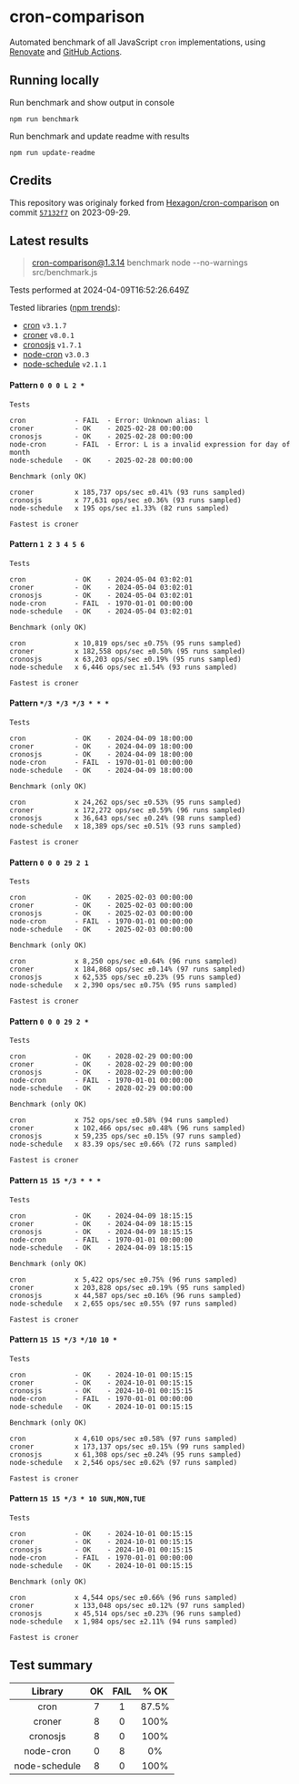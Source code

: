 # cron-comparison

Automated benchmark of all JavaScript `cron` implementations, using [Renovate](https://github.com/renovatebot/renovate) and [GitHub Actions](https://docs.github.com/en/actions).

## Running locally

Run benchmark and show output in console

`npm run benchmark`

Run benchmark and update readme with results

`npm run update-readme`

## Credits

This repository was originaly forked from [Hexagon/cron-comparison](https://github.com/Hexagon/cron-comparison) on commit [`57132f7`](https://github.com/Hexagon/cron-comparison/tree/57132f73323630ac2bc5d1022189b07be08ac773) on 2023-09-29.

## Latest results

> cron-comparison@1.3.14 benchmark
> node --no-warnings src/benchmark.js

Tests performed at 2024-04-09T16:52:26.649Z

Tested libraries ([npm trends](https://npmtrends.com/cron-vs-croner-vs-cronosjs-vs-node-cron-vs-node-schedule)):

- [cron](https://github.com/kelektiv/node-cron) `v3.1.7`
- [croner](https://github.com/hexagon/croner) `v8.0.1`
- [cronosjs](https://github.com/jaclarke/cronosjs) `v1.7.1`
- [node-cron](https://github.com/node-cron/node-cron) `v3.0.3`
- [node-schedule](https://github.com/node-schedule/node-schedule) `v2.1.1`

#### Pattern `0 0 0 L 2 *`

```
Tests

cron            - FAIL  - Error: Unknown alias: l
croner          - OK    - 2025-02-28 00:00:00
cronosjs        - OK    - 2025-02-28 00:00:00
node-cron       - FAIL  - Error: L is a invalid expression for day of month
node-schedule   - OK    - 2025-02-28 00:00:00

Benchmark (only OK)

croner          x 185,737 ops/sec ±0.41% (93 runs sampled)
cronosjs        x 77,631 ops/sec ±0.36% (93 runs sampled)
node-schedule   x 195 ops/sec ±1.33% (82 runs sampled)

Fastest is croner
```

#### Pattern `1 2 3 4 5 6`

```
Tests

cron            - OK    - 2024-05-04 03:02:01
croner          - OK    - 2024-05-04 03:02:01
cronosjs        - OK    - 2024-05-04 03:02:01
node-cron       - FAIL  - 1970-01-01 00:00:00
node-schedule   - OK    - 2024-05-04 03:02:01

Benchmark (only OK)

cron            x 10,819 ops/sec ±0.75% (95 runs sampled)
croner          x 182,558 ops/sec ±0.50% (95 runs sampled)
cronosjs        x 63,203 ops/sec ±0.19% (95 runs sampled)
node-schedule   x 6,446 ops/sec ±1.54% (93 runs sampled)

Fastest is croner
```

#### Pattern `*/3 */3 */3 * * *`

```
Tests

cron            - OK    - 2024-04-09 18:00:00
croner          - OK    - 2024-04-09 18:00:00
cronosjs        - OK    - 2024-04-09 18:00:00
node-cron       - FAIL  - 1970-01-01 00:00:00
node-schedule   - OK    - 2024-04-09 18:00:00

Benchmark (only OK)

cron            x 24,262 ops/sec ±0.53% (95 runs sampled)
croner          x 172,272 ops/sec ±0.59% (96 runs sampled)
cronosjs        x 36,643 ops/sec ±0.24% (98 runs sampled)
node-schedule   x 18,389 ops/sec ±0.51% (93 runs sampled)

Fastest is croner
```

#### Pattern `0 0 0 29 2 1`

```
Tests

cron            - OK    - 2025-02-03 00:00:00
croner          - OK    - 2025-02-03 00:00:00
cronosjs        - OK    - 2025-02-03 00:00:00
node-cron       - FAIL  - 1970-01-01 00:00:00
node-schedule   - OK    - 2025-02-03 00:00:00

Benchmark (only OK)

cron            x 8,250 ops/sec ±0.64% (96 runs sampled)
croner          x 184,868 ops/sec ±0.14% (97 runs sampled)
cronosjs        x 62,535 ops/sec ±0.23% (95 runs sampled)
node-schedule   x 2,390 ops/sec ±0.75% (95 runs sampled)

Fastest is croner
```

#### Pattern `0 0 0 29 2 *`

```
Tests

cron            - OK    - 2028-02-29 00:00:00
croner          - OK    - 2028-02-29 00:00:00
cronosjs        - OK    - 2028-02-29 00:00:00
node-cron       - FAIL  - 1970-01-01 00:00:00
node-schedule   - OK    - 2028-02-29 00:00:00

Benchmark (only OK)

cron            x 752 ops/sec ±0.58% (94 runs sampled)
croner          x 102,466 ops/sec ±0.48% (96 runs sampled)
cronosjs        x 59,235 ops/sec ±0.15% (97 runs sampled)
node-schedule   x 83.39 ops/sec ±0.66% (72 runs sampled)

Fastest is croner
```

#### Pattern `15 15 */3 * * *`

```
Tests

cron            - OK    - 2024-04-09 18:15:15
croner          - OK    - 2024-04-09 18:15:15
cronosjs        - OK    - 2024-04-09 18:15:15
node-cron       - FAIL  - 1970-01-01 00:00:00
node-schedule   - OK    - 2024-04-09 18:15:15

Benchmark (only OK)

cron            x 5,422 ops/sec ±0.75% (96 runs sampled)
croner          x 203,828 ops/sec ±0.19% (95 runs sampled)
cronosjs        x 44,587 ops/sec ±0.16% (96 runs sampled)
node-schedule   x 2,655 ops/sec ±0.55% (97 runs sampled)

Fastest is croner
```

#### Pattern `15 15 */3 */10 10 *`

```
Tests

cron            - OK    - 2024-10-01 00:15:15
croner          - OK    - 2024-10-01 00:15:15
cronosjs        - OK    - 2024-10-01 00:15:15
node-cron       - FAIL  - 1970-01-01 00:00:00
node-schedule   - OK    - 2024-10-01 00:15:15

Benchmark (only OK)

cron            x 4,610 ops/sec ±0.58% (97 runs sampled)
croner          x 173,137 ops/sec ±0.15% (99 runs sampled)
cronosjs        x 61,308 ops/sec ±0.24% (95 runs sampled)
node-schedule   x 2,546 ops/sec ±0.62% (97 runs sampled)

Fastest is croner
```

#### Pattern `15 15 */3 * 10 SUN,MON,TUE`

```
Tests

cron            - OK    - 2024-10-01 00:15:15
croner          - OK    - 2024-10-01 00:15:15
cronosjs        - OK    - 2024-10-01 00:15:15
node-cron       - FAIL  - 1970-01-01 00:00:00
node-schedule   - OK    - 2024-10-01 00:15:15

Benchmark (only OK)

cron            x 4,544 ops/sec ±0.66% (96 runs sampled)
croner          x 133,048 ops/sec ±0.12% (97 runs sampled)
cronosjs        x 45,514 ops/sec ±0.23% (96 runs sampled)
node-schedule   x 1,984 ops/sec ±2.11% (94 runs sampled)

Fastest is croner
```

## Test summary

|    Library    | OK  | FAIL | % OK  |
| :-----------: | :-: | :--: | :---: |
|     cron      |  7  |  1   | 87.5% |
|    croner     |  8  |  0   | 100%  |
|   cronosjs    |  8  |  0   | 100%  |
|   node-cron   |  0  |  8   |  0%   |
| node-schedule |  8  |  0   | 100%  |
